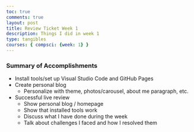 ```yaml
---
toc: true
comments: true
layout: post
title: Review Ticket Week 1
description: Things I did in week 1
type: tangibles
courses: { compsci: {week: 1} }
---
```


### Summary of Accomplishments
- Install tools/set up Visual Studio Code and GitHub Pages
- Create personal blog
    - Personalize with theme, photos/carousel, about me paragraph, etc.
- Successful live review
    - Show personal blog / homepage
    - Show that installed tools work
    - Discuss what I have done during the week
    - Talk about challenges I faced and how I resolved them